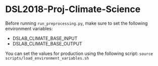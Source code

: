 # DSL2018-Proj-Climate-Science

Before running `run_preprocessing.py`, make sure to set the following environment variables:

* DSLAB_CLIMATE_BASE_INPUT
* DSLAB_CLIMATE_BASE_OUTPUT

You can set the values for production using the following script:
`source scripts/load_environment_variables.sh`
